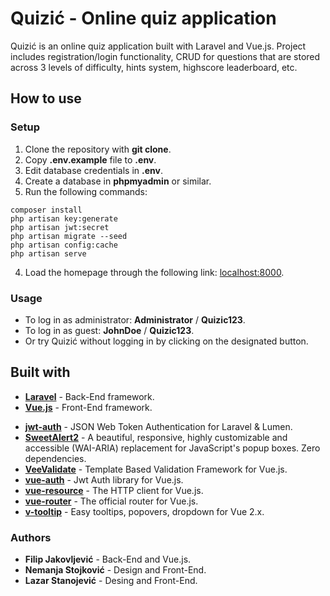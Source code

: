 # Quizić - Online quiz application
Quizić is an online quiz application built with Laravel and Vue.js. Project includes registration/login functionality, CRUD for questions that are stored across 3 levels of difficulty, hints system, highscore leaderboard, etc.
## How to use
### Setup
1. Clone the repository with **git clone**.
2. Copy **.env.example** file to **.env**.
3. Edit database credentials in **.env**.
4. Create a database in **phpmyadmin** or similar. 
5. Run the following commands:
```
composer install
php artisan key:generate
php artisan jwt:secret
php artisan migrate --seed
php artisan config:cache
php artisan serve
```
4. Load the homepage through the following link: [localhost:8000](localhost:8000).
### Usage
* To log in as administrator: **Administrator** / **Quizic123**.
* To log in as guest: **JohnDoe** / **Quizic123**.
* Or try Quizić without logging in by clicking on the designated button.
## Built with
- **[Laravel](https://laravel.com/)** - Back-End framework.
- **[Vue.js](https://vuejs.org/)** - Front-End framework.
* **[jwt-auth](https://github.com/tymondesigns/jwt-auth)** - JSON Web Token Authentication for Laravel & Lumen.
* **[SweetAlert2](https://sweetalert2.github.io)** - A beautiful, responsive, highly customizable and accessible (WAI-ARIA) replacement for JavaScript's popup boxes. Zero dependencies.
* **[VeeValidate](https://github.com/baianat/vee-validate)** - Template Based Validation Framework for Vue.js.
* **[vue-auth](https://github.com/websanova/vue-auth)** - Jwt Auth library for Vue.js.
* **[vue-resource](https://github.com/pagekit/vue-resource)** - The HTTP client for Vue.js.
* **[vue-router](https://github.com/vuejs/vue-router)** - The official router for Vue.js.
* **[v-tooltip](https://github.com/Akryum/v-tooltip)** - Easy tooltips, popovers, dropdown for Vue 2.x.
### Authors
* **Filip Jakovljević** - Back-End and Vue.js.
* **Nemanja Stojković** - Design and Front-End.
* **Lazar Stanojević** - Desing and Front-End.

